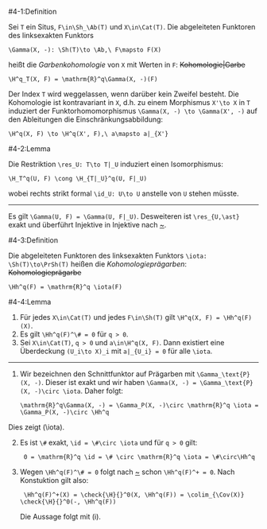 #4-1:Definition

Sei `T` ein Situs, `F\in\Sh_\Ab(T)` und `X\in\Cat(T)`. Die abgeleiteten Funktoren des linksexakten Funktors

    \Gamma(X, -): \Sh(T)\to \Ab,\ F\mapsto F(X)

heißt die *Garbenkohomologie* von `X` mit Werten in `F`: ~~Kohomologie|Garbe~~

    \H^q_T(X, F) = \mathrm{R}^q\Gamma(X, -)(F)

Der Index `T` wird weggelassen, wenn darüber kein Zweifel besteht. Die Kohomologie ist kontravariant in `X`, d.h. zu einem Morphismus `X'\to X` in `T` induziert der Funktorhomomorphismus `\Gamma(X, -) \to \Gamma(X', -)` auf den Ableitungen die Einschränkungsabbildung:

    \H^q(X, F) \to \H^q(X', F),\ a\mapsto a|_{X'}

#4-2:Lemma

Die Restriktion `\res_U: T\to T|_U` induziert einen Isomorphismus:

    \H_T^q(U, F) \cong \H_{T|_U}^q(U, F|_U)

wobei rechts strikt formal `\id_U: U\to U` anstelle von `U` stehen müsste.

---

Es gilt `\Gamma(U, F) = \Gamma(U, F|_U)`. Desweiteren ist `\res_{U,\ast}` exakt und überführt Injektive in Injektive nach [~](#3-30).

#4-3:Definition

Die abgeleiteten Funktoren des linksexakten Funktors `\iota: \Sh(T)\to\PrSh(T)` heißen die *Kohomologieprägarben*: ~~Kohomologieprägarbe~~

    \Hh^q(F) = \mathrm{R}^q \iota(F)

#4-4:Lemma

1. Für jedes `X\in\Cat(T)` und jedes `F\in\Sh(T)` gilt `\H^q(X, F) = \Hh^q(F)(X)`.
2. Es gilt `\Hh^q(F)^\# = 0` für `q > 0`.
3. Sei `X\in\Cat(T)`, `q > 0` und `a\in\H^q(X, F)`. Dann existiert eine Überdeckung `(U_i\to X)_i` mit `a|_{U_i} = 0` für alle `\iota`.

---

1.  Wir bezeichnen den Schnittfunktor auf Prägarben mit `\Gamma_\text{P}(X, -)`. Dieser ist exakt und wir haben `\Gamma(X, -) = \Gamma_\text{P}(X, -)\circ \iota`. Daher folgt:

        \mathrm{R}^q\Gamma(X, -) = \Gamma_P(X, -)\circ \mathrm{R}^q \iota = \Gamma_P(X, -)\circ \Hh^q

   Dies zeigt (\iota).

2. Es ist `\#` exakt, `\id = \#\circ \iota` und für `q > 0` gilt:

        0 = \mathrm{R}^q \id = \# \circ \mathrm{R}^q \iota = \#\circ\Hh^q

3. Wegen `\Hh^q(F)^\# = 0` folgt nach [~](#3-21) schon `\Hh^q(F)^+ = 0`. Nach Konstuktion gilt also:

        \Hh^q(F)^+(X) = \check{\H}{}^0(X, \Hh^q(F)) = \colim_{\Cov(X)} \check{\H}{}^0(-, \Hh^q(F))

   Die Aussage folgt mit (i).
